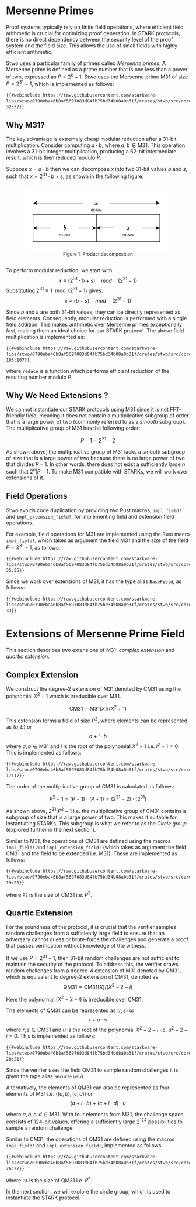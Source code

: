 # Mersenne Primes

Proof systems typically rely on finite field operations, where efficient field arithmetic is crucial for optimizing proof generation. In STARK protocols, there is no direct dependency between the security level of the proof system and the field size. This allows the use of small fields with highly efficient arithmetic.

Stwo uses a particular family of primes called _Mersenne primes_. A Mersenne prime is defined as a prime number that is one less than a power of two, expressed as $P = 2^k -1$. Stwo uses the Mersenne prime $\textsf{M31}$ of size $P = 2^{31} - 1$, which is implemented as follows:

```rust,no_run,noplayground
{{#webinclude https://raw.githubusercontent.com/starkware-libs/stwo/0790eba46b8af5697083d84fb75bd34b08a0b31f/crates/stwo/src/core/fields/m31.rs 32:32}}
```

## Why $\textsf{M31}$?

The key advantage is extremely cheap modular reduction after a 31-bit multiplication. Consider computing $a \cdot b$, where $a, b \in \textsf{M31}$. This operation involves a 31-bit integer multiplication, producing a 62-bit intermediate result, which is then reduced modulo $P$.

Suppose $x = a \cdot b$ then we can decompose $x$ into two 31-bit values $b$ and $s$, such that $x = 2^{31} \cdot b + s$, as shown in the following figure.

<div style="text-align: center;">
    <figure id="fig-mersenne-prod" style="display: inline-block;">
    <img src="./figures/mersenne-mult.svg" width="400px" style="border-radius: 8px;" />
        <figcaption><span style="font-size: 0.9em">Figure 1: Product decomposition</span></figcaption>
    </figure>
</div>

To perform modular reduction, we start with:
$$x \equiv (2^{31} \cdot b + s) \quad mod \quad (2^{31} - 1)$$
Substituting $2^{31} \equiv 1 \mod (2^{31} - 1)$ gives:
$$x \equiv (b + s) \quad mod \quad (2^{31} - 1)$$

Since $b$ and $s$ are both 31-bit values, they can be directly represented as field elements. Consequently, modular reduction is performed with a single field addition. This makes arithmetic over Mersenne primes exceptionally fast, making them an ideal choice for our STARK protocol. The above field multiplication is implemented as:

```rust,no_run,noplayground
{{#webinclude https://raw.githubusercontent.com/starkware-libs/stwo/0790eba46b8af5697083d84fb75bd34b08a0b31f/crates/stwo/src/core/fields/m31.rs 105:107}}
```

where `reduce` is a function which performs efficient reduction of the resulting number modulo $P$.

## Why We Need Extensions ?

We cannot instantiate our STARK protocols using $\textsf{M31}$ since it is not FFT-friendly field, meaning it does not contain a multiplicative subgroup of order that is a large power of two (commonly referred to as a _smooth_ subgroup). The multiplicative group of $\textsf{M31}$ has the following order:

$$P-1 = 2^{31}-2$$

As shown above, the multiplicative group of $\textsf{M31}$ lacks a smooth subgroup of size that is a large power of two because there is no large power of two that divides $P-1$. In other words, there does not exist a sufficiently large $n$ such that $2^n|P - 1$. To make $\textsf{M31}$ compatible with STARKs, we will work over extensions of it.

## Field Operations

Stwo avoids code duplication by providing two Rust macros, `impl_field!` and `impl_extension_field!`, for implementing field and extension field operations.

For example, field operations for $\textsf{M31}$ are implemented using the Rust macro `impl_field!`, which takes as argument the field $\textsf{M31}$ and the size of the field $P = 2^{31} - 1$, as follows:

```rust,no_run,noplayground
{{#webinclude https://raw.githubusercontent.com/starkware-libs/stwo/0790eba46b8af5697083d84fb75bd34b08a0b31f/crates/stwo/src/core/fields/m31.rs 35:35}}
```

Since we work over extensions of $\textsf{M31}$, it has the type alias `BaseField`, as follows:

```rust,no_run,noplayground
{{#webinclude https://raw.githubusercontent.com/starkware-libs/stwo/0790eba46b8af5697083d84fb75bd34b08a0b31f/crates/stwo/src/core/fields/m31.rs 33}}
```

# Extensions of Mersenne Prime Field

This section describes two extensions of $\textsf{M31}$: _complex extension_ and _quartic extension_.

## Complex Extension

We construct the degree-2 extension of $\textsf{M31}$ denoted by $\textsf{CM31}$ using the polynomial $X^2 + 1$ which is irreducible over $\textsf{M31}$.

$$\textsf{CM31} = \textsf{M31}[X] / (X^2 + 1)$$

This extension forms a field of size $P^2$, where elements can be represented as $(a, b)$ or
$$a + i \cdot b$$
where $a, b \in \textsf{M31}$ and $i$ is the root of the polynomial $X^2 + 1$ i.e. $i^2 + 1 = 0$. This is implemented as follows:

```rust,no_run,noplayground
{{#webinclude https://raw.githubusercontent.com/starkware-libs/stwo/0790eba46b8af5697083d84fb75bd34b08a0b31f/crates/stwo/src/core/fields/cm31.rs 17:17}}
```

The order of the multiplicative group of $\textsf{CM31}$ is calculated as follows:

$$P^2 - 1 = (P-1) \cdot (P+1) = (2^{31}-2) \cdot (2^{31})$$

As shown above, $2^{31} | P^2 - 1$ i.e. the multiplicative group of $\textsf{CM31}$ contains a subgroup of size that is a large power of two. This makes it suitable for instantiating STARKs. This subgroup is what we refer to as the _Circle group_ (explored further in the next section).

Similar to $\textsf{M31}$, the operations of $\textsf{CM31}$ are defined using the macros `impl_field!` and `impl_extension_field!` (which takes as argument the field $\textsf{CM31}$ and the field to be extended i.e. $\textsf{M31}$). These are implemented as follows:

```rust,no_run,noplayground
{{#webinclude https://raw.githubusercontent.com/starkware-libs/stwo/0790eba46b8af5697083d84fb75bd34b08a0b31f/crates/stwo/src/core/fields/cm31.rs 19:20}}
```

where `P2` is the size of $\textsf{CM31}$ i.e. $P^2$.

## Quartic Extension

For the soundness of the protocol, it is crucial that the verifier samples random challenges from a sufficiently large field to ensure that an adversary cannot guess or brute-force the challenges and generate a proof that passes verification without knowledge of the witness.

If we use $P = 2^{31} -1$, then 31-bit random challenges are not sufficient to maintain the security of the protocol. To address this, the verifier draws random challenges from a degree-4 extension of $\textsf{M31}$ denoted by $\textsf{QM31}$, which is equivalent to degree-2 extension of $\textsf{CM31}$, denoted as
$$\textsf{QM31} = \textsf{CM31}[X]/(X^2 - 2 - i)$$

Here the polynomial $(X^2 - 2 - i)$ is irreducible over $\textsf{CM31}$.

The elements of $\textsf{QM31}$ can be represented as $(r, s)$ or
$$r + u \cdot s$$
where $r, s \in \textsf{CM31}$ and $u$ is the root of the polynomial $X^2 - 2 - i$ i.e. $u^2 - 2 - i = 0$. This is implemented as follows:

```rust,no_run,noplayground
{{#webinclude https://raw.githubusercontent.com/starkware-libs/stwo/0790eba46b8af5697083d84fb75bd34b08a0b31f/crates/stwo/src/core/fields/qm31.rs 20:21}}
```

Since the verifier uses the field $\textsf{QM31}$ to sample random challenges it is given the type alias `SecureField`.

Alternatively, the elements of $\textsf{QM31}$ can also be represented as four elements of $\textsf{M31}$ i.e. $((a, b), (c, d))$ or
$$(a + i \cdot b) + (c + i \cdot d) \cdot u$$

where $a, b, c, d \in \textsf{M31}$. With four elements from $\textsf{M31}$, the challenge space consists of 124-bit values, offering a sufficiently large $2^{124}$ possibilities to sample a random challenge.

Similar to $\textsf{CM31}$, the operations of $\textsf{QM31}$ are defined using the macros `impl_field!` and `impl_extension_field!`, implemented as follows:

```rust,no_run,noplayground
{{#webinclude https://raw.githubusercontent.com/starkware-libs/stwo/0790eba46b8af5697083d84fb75bd34b08a0b31f/crates/stwo/src/core/fields/qm31.rs 26:27}}
```

where `P4` is the size of $\textsf{QM31}$ i.e. $P^4$.

In the next section, we will explore the circle group, which is used to instantiate the STARK protocol.
